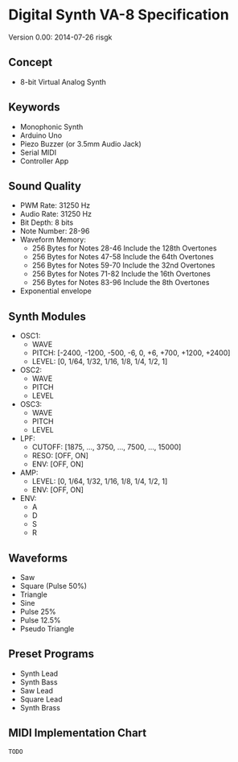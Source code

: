 # Digital Synth VA-8 Specification

Version 0.00: 2014-07-26 risgk

## Concept

- 8-bit Virtual Analog Synth

## Keywords

- Monophonic Synth
- Arduino Uno
- Piezo Buzzer (or 3.5mm Audio Jack)
- Serial MIDI
- Controller App

## Sound Quality

- PWM Rate: 31250 Hz
- Audio Rate: 31250 Hz
- Bit Depth: 8 bits
- Note Number: 28-96
- Waveform Memory:
    - 256 Bytes for Notes 28-46 Include the 128th Overtones
    - 256 Bytes for Notes 47-58 Include the 64th Overtones
    - 256 Bytes for Notes 59-70 Include the 32nd Overtones
    - 256 Bytes for Notes 71-82 Include the 16th Overtones
    - 256 Bytes for Notes 83-96 Include the 8th Overtones
- Exponential envelope

## Synth Modules

- OSC1:
    - WAVE
    - PITCH: [-2400, -1200, -500, -6, 0, +6, +700, +1200, +2400]
    - LEVEL: [0, 1/64, 1/32, 1/16, 1/8, 1/4, 1/2, 1]
- OSC2:
    - WAVE
    - PITCH
    - LEVEL
- OSC3:
    - WAVE
    - PITCH
    - LEVEL
- LPF:
    - CUTOFF: [1875, ..., 3750, ..., 7500, ..., 15000]
    - RESO: [OFF, ON]
    - ENV: [OFF, ON]
- AMP:
    - LEVEL: [0, 1/64, 1/32, 1/16, 1/8, 1/4, 1/2, 1]
    - ENV: [OFF, ON]
- ENV:
    - A
    - D
    - S
    - R

## Waveforms

- Saw
- Square (Pulse 50%)
- Triangle
- Sine
- Pulse 25%
- Pulse 12.5%
- Pseudo Triangle

## Preset Programs

- Synth Lead
- Synth Bass
- Saw Lead
- Square Lead
- Synth Brass

## MIDI Implementation Chart

    TODO

